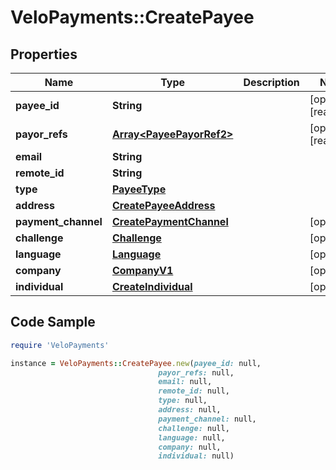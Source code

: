 # VeloPayments::CreatePayee

## Properties

Name | Type | Description | Notes
------------ | ------------- | ------------- | -------------
**payee_id** | **String** |  | [optional] [readonly] 
**payor_refs** | [**Array&lt;PayeePayorRef2&gt;**](PayeePayorRef2.md) |  | [optional] [readonly] 
**email** | **String** |  | 
**remote_id** | **String** |  | 
**type** | [**PayeeType**](PayeeType.md) |  | 
**address** | [**CreatePayeeAddress**](CreatePayeeAddress.md) |  | 
**payment_channel** | [**CreatePaymentChannel**](CreatePaymentChannel.md) |  | [optional] 
**challenge** | [**Challenge**](Challenge.md) |  | [optional] 
**language** | [**Language**](Language.md) |  | [optional] 
**company** | [**CompanyV1**](CompanyV1.md) |  | [optional] 
**individual** | [**CreateIndividual**](CreateIndividual.md) |  | [optional] 

## Code Sample

```ruby
require 'VeloPayments'

instance = VeloPayments::CreatePayee.new(payee_id: null,
                                 payor_refs: null,
                                 email: null,
                                 remote_id: null,
                                 type: null,
                                 address: null,
                                 payment_channel: null,
                                 challenge: null,
                                 language: null,
                                 company: null,
                                 individual: null)
```


